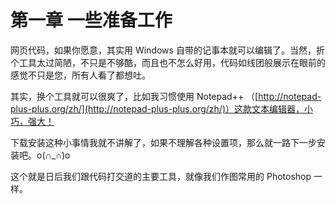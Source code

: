 第一章 一些准备工作
===

网页代码，如果你愿意，其实用 Windows 自带的记事本就可以编辑了。当然，折个工具太过简陋，不只是不够酷，而且也不怎么好用，代码如线团般展示在眼前的感觉不只是您，所有人看了都想吐。

其实，换个工具就可以很爽了，比如我习惯使用 Notepad++ （[http://notepad-plus-plus.org/zh/](http://notepad-plus-plus.org/zh/)）这款文本编辑器，小巧，强大！

下载安装这种小事情我就不讲解了，如果不理解各种设置项，那么就一路下一步安装吧。o(∩_∩)o 

这个就是日后我们跟代码打交道的主要工具，就像我们作图常用的 Photoshop 一样。